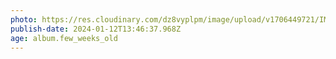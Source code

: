 ```yaml
---
photo: https://res.cloudinary.com/dz8vyplpm/image/upload/v1706449721/IMG_8357_kmagqr.jpg
publish-date: 2024-01-12T13:46:37.968Z
age: album.few_weeks_old
---
```

